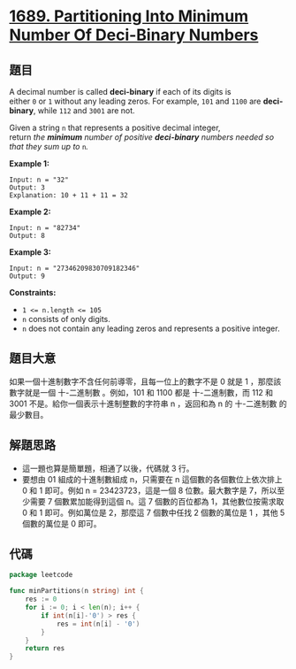 # [1689. Partitioning Into Minimum Number Of Deci-Binary Numbers](https://leetcode.com/problems/partitioning-into-minimum-number-of-deci-binary-numbers/)

## 題目

A decimal number is called **deci-binary** if each of its digits is either `0` or `1` without any leading zeros. For example, `101` and `1100` are **deci-binary**, while `112` and `3001` are not.

Given a string `n` that represents a positive decimal integer, return *the **minimum** number of positive **deci-binary** numbers needed so that they sum up to* `n`*.*

**Example 1:**

```
Input: n = "32"
Output: 3
Explanation: 10 + 11 + 11 = 32
```

**Example 2:**

```
Input: n = "82734"
Output: 8
```

**Example 3:**

```
Input: n = "27346209830709182346"
Output: 9
```

**Constraints:**

- `1 <= n.length <= 105`
- `n` consists of only digits.
- `n` does not contain any leading zeros and represents a positive integer.

## 題目大意

如果一個十進制數字不含任何前導零，且每一位上的數字不是 0 就是 1 ，那麼該數字就是一個 十-二進制數 。例如，101 和 1100 都是 十-二進制數，而 112 和 3001 不是。給你一個表示十進制整數的字符串 n ，返回和為 n 的 十-二進制數 的最少數目。

## 解題思路

- 這一題也算是簡單題，相通了以後，代碼就 3 行。
- 要想由 01 組成的十進制數組成 n，只需要在 n 這個數的各個數位上依次排上 0 和 1 即可。例如 n = 23423723，這是一個 8 位數。最大數字是 7，所以至少需要 7 個數累加能得到這個 n。這 7 個數的百位都為 1，其他數位按需求取 0 和 1 即可。例如萬位是 2，那麼這 7 個數中任找 2 個數的萬位是 1 ，其他 5 個數的萬位是 0 即可。

## 代碼

```go
package leetcode

func minPartitions(n string) int {
	res := 0
	for i := 0; i < len(n); i++ {
		if int(n[i]-'0') > res {
			res = int(n[i] - '0')
		}
	}
	return res
}
```
